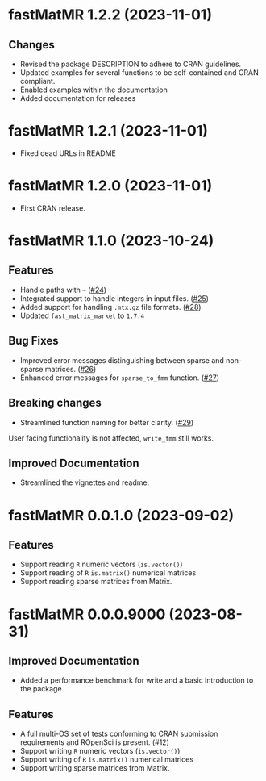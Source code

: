 <!-- NEWS.md is maintained by https://cynkra.github.io/fledge, do not edit -->

# fastMatMR 1.2.2 (2023-11-01)

## Changes

- Revised the package DESCRIPTION to adhere to CRAN guidelines.
- Updated examples for several functions to be self-contained and CRAN compliant.
- Enabled examples within the documentation
- Added documentation for releases

# fastMatMR 1.2.1 (2023-11-01)

- Fixed dead URLs in README

# fastMatMR 1.2.0 (2023-11-01)

- First CRAN release.

# fastMatMR 1.1.0 (2023-10-24)

## Features

- Handle paths with `~` ([#24](https://github.com/ropensci/fastMatMR/issues/24))
- Integrated support to handle integers in input files. ([#25](https://github.com/ropensci/fastMatMR/issues/25))
- Added support for handling `.mtx.gz` file formats. ([#28](https://github.com/ropensci/fastMatMR/issues/28))
- Updated `fast_matrix_market` to `1.7.4`

## Bug Fixes

- Improved error messages distinguishing between sparse and non-sparse matrices. ([#26](https://github.com/ropensci/fastMatMR/issues/26))
- Enhanced error messages for `sparse_to_fmm` function. ([#27](https://github.com/ropensci/fastMatMR/issues/27))

## Breaking changes

- Streamlined function naming for better clarity. ([#29](https://github.com/ropensci/fastMatMR/issues/29))

User facing functionality is not affected, `write_fmm` still works.

## Improved Documentation

- Streamlined the vignettes and readme.

# fastMatMR 0.0.1.0 (2023-09-02)

## Features

- Support reading `R` numeric vectors (`is.vector()`)
- Support reading of `R` `is.matrix()` numerical matrices
- Support reading sparse matrices from Matrix.


# fastMatMR 0.0.0.9000 (2023-08-31)

## Improved Documentation

- Added a performance benchmark for write and a basic introduction to the package.


## Features

- A full multi-OS set of tests conforming to CRAN submission requirements and ROpenSci is present. (#12)
- Support writing `R` numeric vectors (`is.vector()`)
- Support writing of `R` `is.matrix()` numerical matrices
- Support writing sparse matrices from Matrix.
